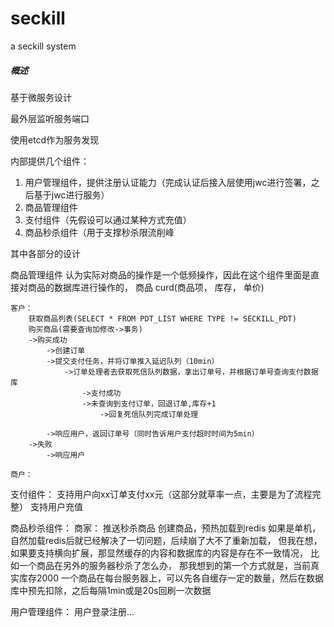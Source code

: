 # seckill
a seckill system

##### 概述
基于微服务设计

最外层监听服务端口

使用etcd作为服务发现

内部提供几个组件：
1. 用户管理组件，提供注册认证能力（完成认证后接入层使用jwc进行签署，之后基于jwc进行服务）
2. 商品管理组件
3. 支付组件（先假设可以通过某种方式充值）
4. 商品秒杀组件（用于支撑秒杀限流削峰

其中各部分的设计

商品管理组件
    认为实际对商品的操作是一个低频操作，因此在这个组件里面是直接对商品的数据库进行操作的，
    商品 curd(商品项， 库存， 单价)

    客户：
        获取商品列表(SELECT * FROM PDT_LIST WHERE TYPE != SECKILL_PDT)
        购买商品(需要查询加修改->事务)
        ->购买成功
            ->创建订单
            ->提交支付任务，并将订单推入延迟队列（10min）
                ->订单处理者去获取死信队列数据，拿出订单号，并根据订单号查询支付数据库
                    ->支付成功
                    ->未查询到支付订单，回退订单,库存+1
                        ->回复死信队列完成订单处理

            ->响应用户，返回订单号（同时告诉用户支付超时时间为5min）
        ->失败
            ->响应用户

    商户：

支付组件：
    支持用户向xx订单支付xx元（这部分就草率一点，主要是为了流程完整）
    支持用户充值

商品秒杀组件：
    商家：
        推送秒杀商品
            创建商品，预热加载到redis
                如果是单机，自然加载redis后就已经解决了一切问题，后续崩了大不了重新加载，
                但我在想，如果要支持横向扩展，那显然缓存的内容和数据库的内容是存在不一致情况，
                比如一个商品在另外的服务器秒杀了怎么办，
                那我想到的第一个方式就是，当前真实库存2000
                    一个商品在每台服务器上，可以先各自缓存一定的数量，然后在数据库中预先扣除，之后每隔1min或是20s回刷一次数据
            

用户管理组件：
    用户登录注册...            